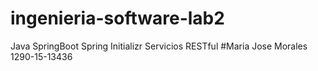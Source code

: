 # ingenieria-software-lab2
  Java SpringBoot
  Spring Initializr
  Servicios RESTful
#Maria Jose Morales 1290-15-13436
